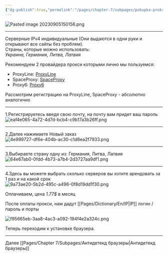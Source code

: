 ```yaml
---
{"dg-publish":true,"permalink":"/pages/chapter-7/subpages/pokupka-proksi/"}
---
```



![Pasted image 20230905150156.png]()

---

Серверные IPv4 индивидуальные (Они выдаются в одни руки и открывают все сайты без проблем).  
Страны, которые можно использовать:  
_Украина, Германия, Литва, Латвия_

Рекомендуем 2 провайдера прокси которыми лично мы пользуемся:

* ProxyLine: [ProxyLine]()
* SpaceProxy: [SpaceProxy]()
* Proxy6: [Proxy6]()

Рассмотрим регистрацию на ProxyLine, SpaceProxy - абсолютно аналогично

---

1.Регистрируетесь введя свою почту, на почту вам придет ваш пароль  
    ![eaf4e065-4a72-4d7d-bcb4-c9b17a3b26ff.png](https://img3.teletype.in/files/ea/f4/eaf4e065-4a72-4d7d-bcb4-c9b17a3b26ff.png)

---

2.Далее нажимаете Новый заказ  
    ![4e999727-df6e-404b-ac30-c1d8ea2f7933.png](https://img1.teletype.in/files/4e/99/4e999727-df6e-404b-ac30-c1d8ea2f7933.png)

---

3.Выбираете страну одну из: Германия, Литва, Латвия  
    ![64e67ab0-0fdd-4b73-a7b4-2d3727aa9df1.png](https://img3.teletype.in/files/64/e6/64e67ab0-0fdd-4b73-a7b4-2d3727aa9df1.png)

---

4.Здесь вы можете выбрать сколько серверов вы хотите арендовать за 1 раз и на какой срок  
    ![9a73ae20-5b2d-495c-a496-0f8d19dd1f30.png](https://img2.teletype.in/files/9a/73/9a73ae20-5b2d-495c-a496-0f8d19dd1f30.png)

Оплачиваем, цена _1.77$_ в месяц

После оплаты прокси, нам дадут [[Pages/Dictionary/En/IP\|IP]] логин / пароль и порты

![f95665eb-3aa8-4ac3-a092-194f4e2a324c.png](https://img4.teletype.in/files/f9/56/f95665eb-3aa8-4ac3-a092-194f4e2a324c.png)

Теперь переходим к установке браузера.

---

Далее [[Pages/Chapter 7/Subpages/Антидетекд браузеры\|Антидетекд браузеры]]